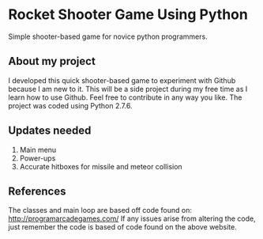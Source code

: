 # Rocket Shooter Game Using Python
Simple shooter-based game for novice python programmers.

## About my project
I developed this quick shooter-based game to experiment with Github because I am new to it. This will be a side project during
my free time as I learn how to use Github. Feel free to contribute in any way you like. The project was coded using Python 2.7.6.

## Updates needed
1. Main menu
2. Power-ups
3. Accurate hitboxes for missile and meteor collision

## References
The classes and main loop are based off code found on: http://programarcadegames.com/
If any issues arise from altering the code, just remember the code is based of code found on the above website.
